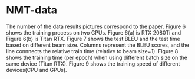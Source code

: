# NMT-data
The number of the data results pictures correspond to the paper.
Figure 6 shows the training process on two GPUs. Figure 6(a) is RTX 2080Ti and Figure 6(b) is Titan RTX.
Figure 7 shows the test BLEU and the test time based on different beam size. 
Columns represent the BLEU scores, and the line connnects the relative train time (relative to beam size=1).
Figure 8 shows the training time (per epoch) when using different batch size on the same device (Titan RTX).
Figure 9 shows the training speed of different devices(CPU and GPUs).